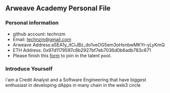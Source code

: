 ## Arweave Academy Personal File

### Personal information

- github account: technzm  
- Email: technzm@gmail.com  
- Arweave Address:aSEA1y_itCiJBz_do1veOG5em3oHsnbwMKYr-yLyKmQ
- ETH Address: 0x97d1179597c8b2927bf7eb7036d0b6adb783c671
- Please finish this [form](https://docs.google.com/forms/d/e/1FAIpQLSfWA5fIIcBgmRppm3jNz5vmf9Mai_QMVil-2pO4r7YKn_Zhtw/viewform?usp=sf_link) to join in the talent pool.

### Introduce Yourself
 i'am a Credit Analyst and a Software Engineering that have biggest enthusiast in developing dApps in many chain in the web3 circle
